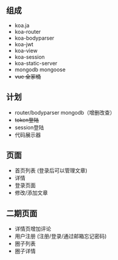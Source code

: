 ## 组成
- koa.ja
- koa-router
- koa-bodyparser
- koa-jwt
- koa-view
- koa-session
- koa-static-server
- mongodb mongoose
- ~~vue 全家桶~~


## 计划
- router/bodyparser  mongodb（增删改查）
- ~~token登陆~~
- session登陆
- 代码展示器
  
## 页面
- 首页列表  (登录后可以管理文章)
- 详情
- 登录页面
- 修改/添加文章

## 二期页面
- 详情页增加评论
- 用户注册 (注册/登录/通过邮箱忘记密码)
- 圈子列表
- 圈子详情